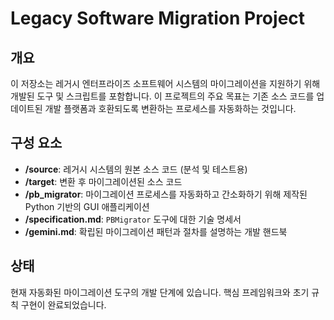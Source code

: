 # Legacy Software Migration Project

## 개요

이 저장소는 레거시 엔터프라이즈 소프트웨어 시스템의 마이그레이션을 지원하기 위해 개발된 도구 및 스크립트를 포함합니다.
이 프로젝트의 주요 목표는 기존 소스 코드를 업데이트된 개발 플랫폼과 호환되도록 변환하는 프로세스를 자동화하는 것입니다.

## 구성 요소

- **/source**: 레거시 시스템의 원본 소스 코드 (분석 및 테스트용)
- **/target**: 변환 후 마이그레이션된 소스 코드
- **/pb_migrator**: 마이그레이션 프로세스를 자동화하고 간소화하기 위해 제작된 Python 기반의 GUI 애플리케이션
- **/specification.md**: `PBMigrator` 도구에 대한 기술 명세서
- **/gemini.md**: 확립된 마이그레이션 패턴과 절차를 설명하는 개발 핸드북

## 상태

현재 자동화된 마이그레이션 도구의 개발 단계에 있습니다. 핵심 프레임워크와 초기 규칙 구현이 완료되었습니다.
